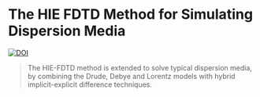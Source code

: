 # The HIE FDTD Method for Simulating Dispersion Media
[![DOI](https://zenodo.org/badge/550009304.svg)](https://zenodo.org/badge/latestdoi/550009304)
>The HIE-FDTD method is extended to solve typical dispersion media, by combining the Drude, Debye and Lorentz models with hybrid implicit-explicit difference techniques.
